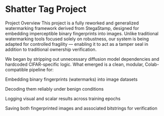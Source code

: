 # Shatter Tag Project

Project Overview
This project is a fully reworked and generalized watermarking framework derived from StegaStamp, designed for embedding imperceptible binary fingerprints into images. Unlike traditional watermarking tools focused solely on robustness, our system is being adapted for controlled fragility — enabling it to act as a tamper seal in addition to traditional ownership verification.

We began by stripping out unnecessary diffusion model dependencies and hardcoded CIFAR-specific logic. What emerged is a clean, modular, Colab-compatible pipeline for:

Embedding binary fingerprints (watermarks) into image datasets

Decoding them reliably under benign conditions

Logging visual and scalar results across training epochs

Saving both fingerprinted images and associated bitstrings for verification
